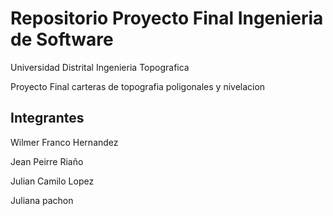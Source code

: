 # Repositorio Proyecto Final Ingenieria de Software
Universidad Distrital
Ingenieria Topografica

Proyecto Final carteras de topografia poligonales y nivelacion
## Integrantes
 Wilmer Franco Hernandez

 Jean Peirre Riaño

 Julian Camilo Lopez

 Juliana pachon 
 


